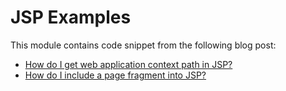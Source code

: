# JSP Examples

This module contains code snippet from the following blog post:

* [How do I get web application context path in JSP?](http://kodejava.org/how-do-i-get-web-application-context-path-in-jsp/)
* [How do I include a page fragment into JSP?](http://kodejava.org/how-do-i-include-a-page-fragment-into-jsp/)
